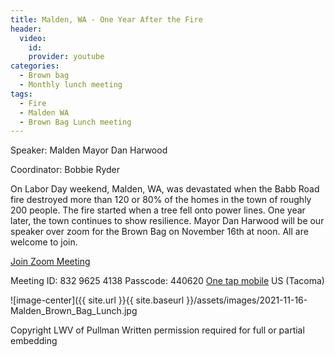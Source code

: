 ```yaml
---
title: Malden, WA - One Year After the Fire
header:
  video:
    id:
    provider: youtube
categories:
  - Brown bag
  - Monthly lunch meeting
tags:
  - Fire
  - Malden WA
  - Brown Bag Lunch meeting
---
```


Speaker:  Malden Mayor Dan Harwood 

Coordinator: Bobbie Ryder

On Labor Day weekend, Malden, WA, was devastated when the Babb Road fire destroyed more than 120 or 80% of the homes in the town of roughly 200 people. The fire started when a tree fell onto power lines.  One year later, the town continues to show resilience.  Mayor Dan Harwood will be our speaker over zoom for the Brown Bag on November 16th at noon.  All are welcome to join.

[Join Zoom Meeting](https://us02web.zoom.us/j/83296254138?pwd=eVdQRUZSenZGT3AvSFRKdFNoVy8vQT09)

Meeting ID: 832 9625 4138
Passcode: 440620
[One tap mobile](tel:+12532158782,,83296254138#) US (Tacoma)

![image-center]({{ site.url }}{{ site.baseurl }}/assets/images/2021-11-16-Malden_Brown_Bag_Lunch.jpg

Copyright LWV of Pullman
Written permission required for full or partial embedding

<!---change the title to whatever you want the post to be titled
change the ID out to the end of the youtube link https://youtu.be/r61ARK4Qv9c -->
